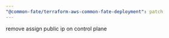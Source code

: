 ```yaml
---
"@common-fate/terraform-aws-common-fate-deployment": patch
---
```


remove assign public ip on control plane
